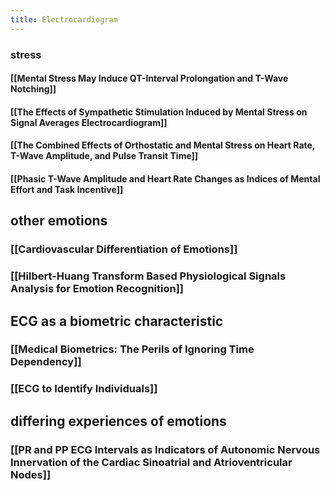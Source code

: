 ```yaml
---
title: Electrocardiogram
---
```


### stress
#### [[Mental Stress May Induce QT-Interval Prolongation and T-Wave Notching]]
#### [[The Effects of Sympathetic Stimulation Induced by Mental Stress on Signal Averages Electrocardiogram]]
#### [[The Combined Effects of Orthostatic and Mental Stress on Heart Rate, T-Wave Amplitude, and Pulse Transit Time]]
#### [[Phasic T-Wave Amplitude and Heart Rate Changes as Indices of Mental Effort and Task Incentive]]
## other emotions
### [[Cardiovascular Differentiation of Emotions]]
### [[Hilbert-Huang Transform Based Physiological Signals Analysis for Emotion Recognition]]
## ECG as a biometric characteristic
### [[Medical Biometrics: The Perils of Ignoring Time Dependency]]
### [[ECG to Identify Individuals]]
## differing experiences of emotions
### [[PR and PP ECG Intervals as Indicators of Autonomic Nervous Innervation of the Cardiac Sinoatrial and Atrioventricular Nodes]]
